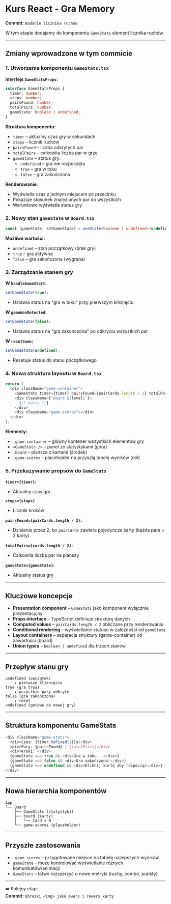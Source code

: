 # Kurs React - Gra Memory

**Commit:** `Dodanie licznika ruchów`

W tym etapie dodajemy do komponentu `GameStats` element licznika ruchów.

---

## Zmiany wprowadzone w tym commicie

### 1. Utworzenie komponentu `GameStats.tsx`

**Interfejs `GameStatsProps`:**
```typescript
interface GameStatsProps {
  timer: number;
  steps: number;
  pairsFound: number;
  totalPairs: number;
  gameState: boolean | undefined;
}
```

**Struktura komponentu:**
- `timer` – aktualny czas gry w sekundach
- `steps` – licznik ruchów
- `pairsFound` – liczba odkrytych par
- `totalPairs` – całkowita liczba par w grze
- `gameState` – status gry:
  - `undefined` – gra nie rozpoczęta
  - `true` – gra w toku
  - `false` – gra zakończona

**Renderowanie:**
- Wyświetla czas z jednym miejscem po przecinku
- Pokazuje stosunek znalezionych par do wszystkich
- Warunkowo wyświetla status gry

### 2. Nowy stan `gameState` w `Board.tsx`
```typescript
const [gameState, setGameState] = useState<boolean | undefined>(undefined);
```

**Możliwe wartości:**
- `undefined` – stan początkowy (brak gry)
- `true` – gra aktywna
- `false` – gra zakończona (wygrana)

### 3. Zarządzanie stanem gry

**W `handleGameStart`:**
```typescript
setGameState(true);
```
- Ustawia status na "gra w toku" przy pierwszym kliknięciu

**W `gameWonDetected`:**
```typescript
setGameState(false);
```
- Ustawia status na "gra zakończona" po odkryciu wszystkich par

**W `resetGame`:**
```typescript
setGameState(undefined);
```
- Resetuje status do stanu początkowego

### 4. Nowa struktura layoutu w `Board.tsx`
```typescript
return (
  <div className="game-container">
    <GameStats timer={timer} pairsFound={pairCards.length / 2} totalPairs={cards.length / 2} gameState={gameState} />
    <div className={`board ${level}`}>
      {/* karty */}
    </div>
    <div className="game-scores"></div>
  </div>
);
```

**Elementy:**
- `.game-container` – główny kontener wszystkich elementów gry
- `<GameStats />` – panel ze statystykami (góra)
- `.board` – plansza z kartami (środek)
- `.game-scores` – placeholder na przyszłą tabelę wyników (dół)

### 5. Przekazywanie propsów do `GameStats`

**`timer={timer}`:**
- Aktualny czas gry

**`steps={steps}`**
- Licznik kroków

**`pairsFound={pairCards.length / 2}`:**
- Dzielenie przez 2, bo `pairCards` zawiera pojedyncze karty (każda para = 2 karty)

**`totalPairs={cards.length / 2}`:**
- Całkowita liczba par na planszy

**`gameState={gameState}`:**
- Aktualny status gry

---

## Kluczowe koncepcje

- **Presentation component** – `GameStats` jako komponent wyłącznie prezentacyjny
- **Props interface** – TypeScript definiuje strukturę danych
- **Computed values** – `pairCards.length / 2` obliczane przy renderowaniu
- **Conditional rendering** – wyświetlanie statusu w zależności od `gameState`
- **Layout containers** – separacja struktury (game-container) od zawartości (board)
- **Union types** – `boolean | undefined` dla trzech stanów

---

## Przepływ stanu gry
```
undefined (początek)
    ↓ pierwsze kliknięcie
true (gra trwa)
    ↓ wszystkie pary odkryte
false (gra zakończona)
    ↓ reset
undefined (gotowe do nowej gry)
```

---

## Struktura komponentu GameStats
```typescript
<div className="game-stats">
  <div>Czas: {timer.toFixed(1)}s</div>
  <div>Pary: {pairsFound} / {totalPairs}</div>
  <div>Kroki: </div>
  {gameState === true && <div>Gra w toku...</div>}
  {gameState === false && <div>Gra zakończona!</div>}
  {gameState === undefined && <div>Kliknij kartę aby rozpocząć</div>}
</div>
```

---

## Nowa hierarchia komponentów
```
App
└── Board
    ├── GameStats (statystyki)
    ├── board (karty)
    │   └── Card × N
    └── game-scores (placeholder)
```

---

## Przyszłe zastosowania

- `.game-scores` – przygotowane miejsce na tabelę najlepszych wyników
- `gameState` – może kontrolować wyświetlanie różnych komunikatów/animacji
- `GameStats` – łatwo rozszerzyć o nowe metryki (ruchy, combo, punkty)

---

➡️ Kolejny etap:  
**Commit:** `Obrazki <img> jako awers i rewers karty`